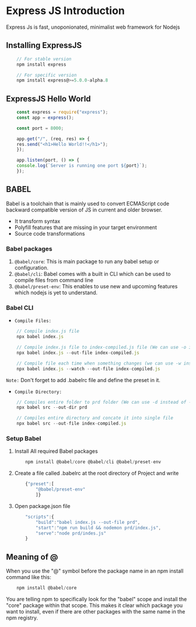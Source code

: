 # Express JS Introduction

Express Js is fast, unoponionated, minimalist web framework for Nodejs

## Installing ExpressJS

```js
    // For stable version
    npm install express

    // For specific version
    npm install express@>=5.0.0-alpha.8
```

## ExpressJS Hello World

```js
    const express = require("express");
    const app = express();

    const port = 8000;

    app.get("/", (req, res) => {
    res.send("<h1>Hello World!!</h1>");
    });

    app.listen(port, () => {
    console.log(`Server is running one port ${port}`);
    });
```

## BABEL

Babel is a toolchain that is mainly used to convert ECMAScript code backward compatible version of JS in current and older browser.

* It transform syntax
* Polyfill features that are missing in your target environment
* Source code transformations

### Babel packages

1. `@babel/core`: This is main package to run any babel setup or configuration.
2. `@babel/cli`: Babel comes with a built in CLI which can be used to compile files from command line
3. `@babel/preset-env`: This enables to use new and upcoming features which nodejs is yet to understand.

### Babel CLI

* `Compile Files:`

```js
    // Compile index.js file
    npx babel index.js

    // Compile index.js file to index-compiled.js file (We can use -o instead of --out-file)
    npx babel index.js --out-file index-compiled.js

    // Compile file each time when something changes (we can use -w instead of --watch)
    npx babel index.js --watch --out-file index-compiled.js
```

`Note:` Don't forget to add .babelrc file and define the preset in it.

* `Compile Directory:`

```js
    // Compiles entire folder to prd folder (We can use -d instead of --out-dir)
    npx babel src --out-dir prd

    // Compiles entire directory and concate it into single file
    npx babel src --out-file index-compiled.js
```

### Setup Babel

1. Install All required Babel packages

    ```js
        npm install @babel/core @babel/cli @babel/preset-env
    ```

2. Create a file called .babelrc at the root directory of Project and write

    ```js
        {"preset":[
            "@babel/preset-env"
            ]}
    ```

3. Open package.json file

    ```js
        "scripts":{
            "build":"babel index.js --out-file prd",
            "start":"npm run build && nodemon prd/index.js",
            "serve":"node prd/indes.js"
        }
    ```

## Meaning of @

When you use the "@" symbol before the package name in an npm install command like this:

```js
    npm install @babel/core
```

You are telling npm to specifically look for the "babel" scope and install the "core" package within that scope. This makes it clear which package you want to install, even if there are other packages with the same name in the npm registry.
